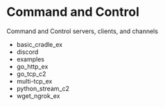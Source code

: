 # Command and Control

Command and Control servers, clients, and channels

* basic_cradle_ex
* discord
* examples
* go_http_ex
* go_tcp_c2
* multi-tcp_ex
* python_stream_c2
* wget_ngrok_ex
